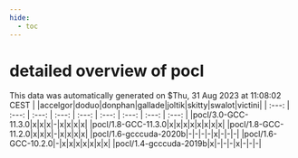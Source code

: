 ```yaml
---
hide:
  - toc
---
```


detailed overview of pocl
=========================


This data was automatically generated on $Thu, 31 Aug 2023 at 11:08:02 CEST
| |accelgor|doduo|donphan|gallade|joltik|skitty|swalot|victini|
| :---: | :---: | :---: | :---: | :---: | :---: | :---: | :---: | :---: |
|pocl/3.0-GCC-11.3.0|x|x|x|-|x|x|x|x|
|pocl/1.8-GCC-11.3.0|x|x|x|x|x|x|x|x|
|pocl/1.8-GCC-11.2.0|x|x|x|-|x|x|x|x|
|pocl/1.6-gcccuda-2020b|-|-|-|-|x|-|-|-|
|pocl/1.6-GCC-10.2.0|-|x|x|x|x|x|x|x|
|pocl/1.4-gcccuda-2019b|x|-|-|-|x|-|-|-|
